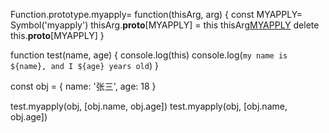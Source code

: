Function.prototype.myapply= function(thisArg, arg) {
	const MYAPPLY= Symbol('myapply')
	thisArg.__proto__[MYAPPLY] = this
	thisArg[MYAPPLY](...arg)
	delete this.__proto__[MYAPPLY]
}

function test(name, age) {
	console.log(this)
	console.log(`my name is ${name}, and I ${age} years old`)
}

const obj = {
	name: '张三',
	age: 18 
}

test.myapply(obj, [obj.name, obj.age])
test.myapply(obj, [obj.name, obj.age])
